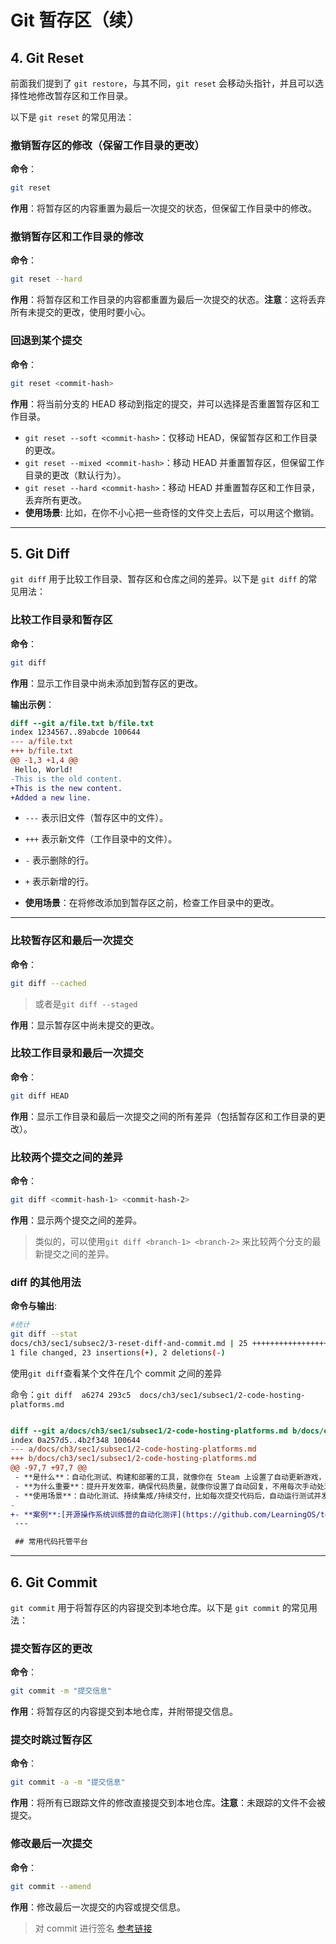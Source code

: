 # Git 暂存区（续）

## 4. Git Reset

前面我们提到了 `git restore`，与其不同，`git reset` 会移动头指针，并且可以选择性地修改暂存区和工作目录。

以下是 `git reset` 的常见用法：

### 撤销暂存区的修改（保留工作目录的更改）

  **命令**：

  ```bash
  git reset
  ```

  **作用**：将暂存区的内容重置为最后一次提交的状态，但保留工作目录中的修改。

### 撤销暂存区和工作目录的修改

  **命令**：

  ```bash
  git reset --hard
  ```

  **作用**：将暂存区和工作目录的内容都重置为最后一次提交的状态。**注意**：这将丢弃所有未提交的更改，使用时要小心。

### 回退到某个提交

  **命令**：

  ```bash
  git reset <commit-hash>
  ```

  **作用**：将当前分支的 HEAD 移动到指定的提交，并可以选择是否重置暂存区和工作目录。

- `git reset --soft <commit-hash>`：仅移动 HEAD，保留暂存区和工作目录的更改。
- `git reset --mixed <commit-hash>`：移动 HEAD 并重置暂存区，但保留工作目录的更改（默认行为）。
- `git reset --hard <commit-hash>`：移动 HEAD 并重置暂存区和工作目录，丢弃所有更改。
- **使用场景**: 比如，在你不小心把一些奇怪的文件交上去后，可以用这个撤销。

---

## 5. Git Diff

`git diff` 用于比较工作目录、暂存区和仓库之间的差异。以下是 `git diff` 的常见用法：

### 比较工作目录和暂存区

  **命令**：

  ```bash
  git diff
  ```

  **作用**：显示工作目录中尚未添加到暂存区的更改。

  **输出示例**：

  ```diff
  diff --git a/file.txt b/file.txt
  index 1234567..89abcde 100644
  --- a/file.txt
  +++ b/file.txt
  @@ -1,3 +1,4 @@
   Hello, World!
  -This is the old content.
  +This is the new content.
  +Added a new line.
  ```

- `---` 表示旧文件（暂存区中的文件）。
- `+++` 表示新文件（工作目录中的文件）。
- `-` 表示删除的行。
- `+` 表示新增的行。

- **使用场景**：在将修改添加到暂存区之前，检查工作目录中的更改。

---

### 比较暂存区和最后一次提交

  **命令**：

  ```bash
  git diff --cached
  ```

  >或者是`git diff --staged`

  **作用**：显示暂存区中尚未提交的更改。

### 比较工作目录和最后一次提交

  **命令**：

  ```bash
  git diff HEAD
  ```

  **作用**：显示工作目录和最后一次提交之间的所有差异（包括暂存区和工作目录的更改）。

### 比较两个提交之间的差异

  **命令**：

  ```bash
  git diff <commit-hash-1> <commit-hash-2>
  ```

  **作用**：显示两个提交之间的差异。
  >类似的，可以使用`git diff <branch-1> <branch-2>` 来比较两个分支的最新提交之间的差异。

### diff 的其他用法

  **命令与输出**:

  ```bash
  #统计
  git diff --stat
  docs/ch3/sec1/subsec2/3-reset-diff-and-commit.md | 25 +++++++++++++++++++++++--
  1 file changed, 23 insertions(+), 2 deletions(-)
  ```

  使用`git diff`查看某个文件在几个 commit 之间的差异

  命令：`git diff  a6274 293c5  docs/ch3/sec1/subsec1/2-code-hosting-platforms.md`

  ```diff

  diff --git a/docs/ch3/sec1/subsec1/2-code-hosting-platforms.md b/docs/ch3/sec1/subsec1/2-code-hosting-platforms.md
  index 0a257d5..4b2f348 100644
  --- a/docs/ch3/sec1/subsec1/2-code-hosting-platforms.md
  +++ b/docs/ch3/sec1/subsec1/2-code-hosting-platforms.md
  @@ -97,7 +97,7 @@
   - **是什么**：自动化测试、构建和部署的工具，就像你在 Steam 上设置了自动更新游戏，每次有新版本都会自动下载安装。
   - **为什么重要**：提升开发效率，确保代码质量，就像你设置了自动回复，不用每次手动处理重复的事情。
   - **使用场景**：自动化测试、持续集成/持续交付，比如每次提交代码后，自动运行测试并发布新版本。
  -
  +- **案例**:[开源操作系统训练营的自动化测评](https://github.com/LearningOS/template-2024a-rcore/blob/ch8/.github/workflows/build.yml)，[本教程](https://github.com/hust-open-atom-club/intro2oss/actions)
   ---
 
   ## 常用代码托管平台
  ```

---

## 6. Git Commit

`git commit` 用于将暂存区的内容提交到本地仓库。以下是 `git commit` 的常见用法：

### 提交暂存区的更改

  **命令**：

  ```bash
  git commit -m "提交信息"
  ```

  **作用**：将暂存区的内容提交到本地仓库，并附带提交信息。

### 提交时跳过暂存区

  **命令**：

  ```bash
  git commit -a -m "提交信息"
  ```

  **作用**：将所有已跟踪文件的修改直接提交到本地仓库。**注意**：未跟踪的文件不会被提交。

### 修改最后一次提交

  **命令**：

  ```bash
  git commit --amend
  ```

  **作用**：修改最后一次提交的内容或提交信息。

> 对 commit 进行签名 [参考链接](https://docs.github.com/zh/authentication/managing-commit-signature-verification)

